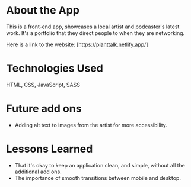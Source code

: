 # About the App

This is a front-end app, showcases a local artist and podcaster's latest work. It's a portfolio that they direct people to when they are networking. 

Here is a link to the website: [https://planttalk.netlify.app/] 

# Technologies Used 

HTML, CSS, JavaScript, SASS

# Future add ons 
- Adding alt text to images from the artist for more accessibility. 

# Lessons Learned
- That it's okay to keep an application clean, and simple, without all the additional add ons. 
- The importance of smooth transitions between mobile and desktop. 
